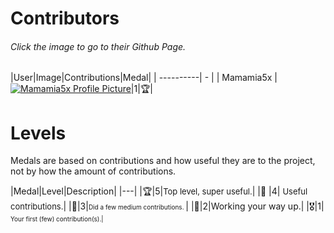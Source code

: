 <!-- If you're looking at the markdown page, this may look weird, this is formatted for the contributions html page. Made with https://markdowntohtml.com/-->
# Contributors
###### Click the image to go to their Github Page.
|User|Image|Contributions|Medal|
| ----------| - |
| Mamamia5x | [![Mamamia5x Profile Picture](https://avatars0.githubusercontent.com/u/57536929?s=50&u=c5da7e12240ae29870b887393c4bf2f566676ed8)](https://github.com/mamamia5x)|1|🏆|
# Levels
Medals are based on contributions and how useful they are to the project, not by how the amount of contributions.

|Medal|Level|Description|
|---|
|🏆|5|<font size=2>Top level, super useful.</font>|
|🏅 |4| <font size=2>Useful contributions.</font>|
|🥈|3|<font size=1>Did a few medium contributions. </font>|
|🥉|2|<font size21>Working your way up.</font>|
|🎖️|1| <font size=1>Your first (few) contribution(s).|